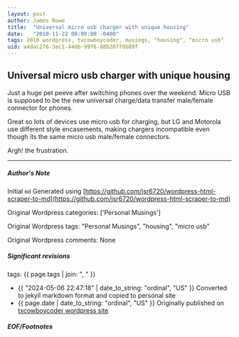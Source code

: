 ```yaml
---
layout: post
author: James Rowe
title:  "Universal micro usb charger with unique housing"
date:   "2010-11-22 00:00:00 -0400"
tags: 2010 wordpress, txcowboycoder, musings, "housing", "micro usb"
uid: a4dac276-3ec1-44db-99f6-88b207f0b89f
---
```



## Universal micro usb charger with unique housing


Just a huge pet peeve after switching phones over the weekend. Micro USB is supposed to be the new universal charge/data transfer male/female connector for phones.


Great so lots of devices use micro usb for charging, but LG and Motorola use different style encasements, making chargers incompatible even though its the same micro usb male/female connectors.


Argh! the frustration.




---

##### Author's Note

Initial `md` Generated using [https://github.com/jsr6720/wordpress-html-scraper-to-md](https://github.com/jsr6720/wordpress-html-scraper-to-md)

Original Wordpress categories: ['Personal Musings']

Original Wordpress tags: "Personal Musings", "housing", "micro usb"

Original Wordpress comments: None

##### Significant revisions

tags: {{ page.tags | join: ", " }} <!-- todo move this somewhere -->

- {{ "2024-05-06 22:47:18" | date_to_string: "ordinal", "US" }} Converted to jekyll markdown format and copied to personal site
- {{ page.date | date_to_string: "ordinal", "US" }} Originally published on [txcowboycoder wordpress site](https://txcowboycoder.wordpress.com/2010/11/22/universal-micro-usb-charger-with-unique-housing/)

##### EOF/Footnotes

